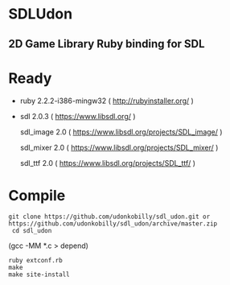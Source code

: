 # SDLUdon
## 2D Game Library Ruby binding for SDL

# Ready


- ruby 2.2.2-i386-mingw32 ( http://rubyinstaller.org/ )

- sdl 2.0.3 ( https://www.libsdl.org/ )

  sdl_image 2.0 ( https://www.libsdl.org/projects/SDL_image/ )

  sdl_mixer 2.0 ( https://www.libsdl.org/projects/SDL_mixer/ )

  sdl_ttf 2.0 ( https://www.libsdl.org/projects/SDL_ttf/ )

# Compile
    git clone https://github.com/udonkobilly/sdl_udon.git or
    https://github.com/udonkobilly/sdl_udon/archive/master.zip
     cd sdl_udon
(gcc -MM *.c > depend)

    ruby extconf.rb
    make
    make site-install